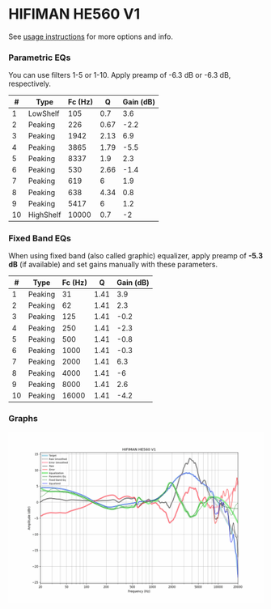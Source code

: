 # HIFIMAN HE560 V1
See [usage instructions](https://github.com/jaakkopasanen/AutoEq#usage) for more options and info.

### Parametric EQs
You can use filters 1-5 or 1-10. Apply preamp of -6.3 dB or -6.3 dB, respectively.

|   # | Type      |   Fc (Hz) |    Q |   Gain (dB) |
|-----|-----------|-----------|------|-------------|
|   1 | LowShelf  |       105 | 0.7  |         3.6 |
|   2 | Peaking   |       226 | 0.67 |        -2.2 |
|   3 | Peaking   |      1942 | 2.13 |         6.9 |
|   4 | Peaking   |      3865 | 1.79 |        -5.5 |
|   5 | Peaking   |      8337 | 1.9  |         2.3 |
|   6 | Peaking   |       530 | 2.66 |        -1.4 |
|   7 | Peaking   |       619 | 6    |         1.9 |
|   8 | Peaking   |       638 | 4.34 |         0.8 |
|   9 | Peaking   |      5417 | 6    |         1.2 |
|  10 | HighShelf |     10000 | 0.7  |        -2   |

### Fixed Band EQs
When using fixed band (also called graphic) equalizer, apply preamp of **-5.3 dB** (if available) and set gains manually with these parameters.

|   # | Type    |   Fc (Hz) |    Q |   Gain (dB) |
|-----|---------|-----------|------|-------------|
|   1 | Peaking |        31 | 1.41 |         3.9 |
|   2 | Peaking |        62 | 1.41 |         2.3 |
|   3 | Peaking |       125 | 1.41 |        -0.2 |
|   4 | Peaking |       250 | 1.41 |        -2.3 |
|   5 | Peaking |       500 | 1.41 |        -0.8 |
|   6 | Peaking |      1000 | 1.41 |        -0.3 |
|   7 | Peaking |      2000 | 1.41 |         6.3 |
|   8 | Peaking |      4000 | 1.41 |        -6   |
|   9 | Peaking |      8000 | 1.41 |         2.6 |
|  10 | Peaking |     16000 | 1.41 |        -4.2 |

### Graphs
![](./HIFIMAN%20HE560%20V1.png)

